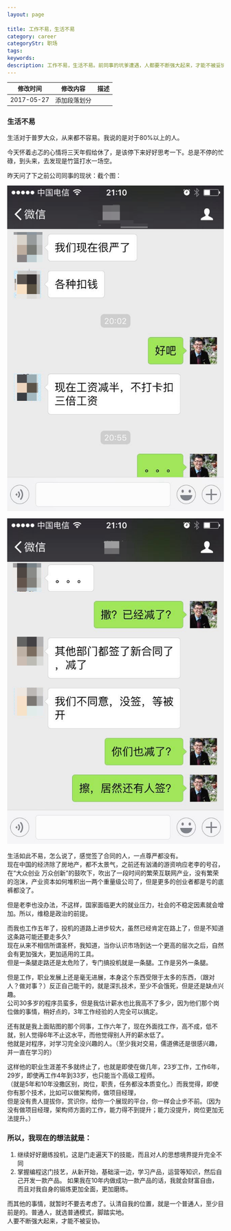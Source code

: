 ```yaml
---
layout: page

title: 工作不易，生活不易
category: career
categoryStr: 职场 
tags: 
keywords: 
description: 工作不易，生活不易。前同事的坑爹遭遇，人都要不断强大起来，才能不被妥协。
---
```


| 修改时间 |    修改内容        | 描述  |
| ------------- |:-------------:| -----:|
| 2017-05-27     | 添加段落划分| |

### 生活不易

生活对于普罗大众，从来都不容易。我说的是对于80%以上的人。<br>

今天怀着忐忑的心情将三天年假给休了，是该停下来好好思考一下。总是不停的忙碌，到头来，去发现是竹篮打水一场空。<br>

昨天问了下之前公司同事的现状：截个图：<br>


![1](/img/life/2016-12-31-Hard-Work-Live-Hard-1.png )

![2](/img/life/2016-12-31-Hard-Work-Live-Hard-2.png )



生活如此不易，怎么说了，感觉签了合同的人，一点尊严都没有。<br>现在中国的经济除了房地产，都不太景气，之前还有汹涌的游资响应老李的号召，<br>
在“大众创业  万众创新”的鼓吹下，吹出了一段时间的繁荣互联网产业，没有繁荣的泡沫，产业资本如何堆积出一两个重量级公司了，但是更多的创业者都是亏的底裤都没了。

但是老李也没办法，不这样，国家面临更大的就业压力，社会的不稳定因素就会增加。所以，维稳是政治的前提。<br>

而我也工作五年了，投机的道路上进步较大，虽然已经肯定在路上了，但是不知道这条路可能还要走多久?<br>
现在从来不相信所谓圣杯，我知道，当你认识市场到达一个更高的层次之后，自然会有更加强大，更加适用的工具。<br>
但是一条腿走路还是太危险了，专门搞投机就是一条腿。工作是另外一条腿。<br>

但是工作，职业发展上还是毫无进展，本身这个东西受限于太多的东西，（跟对人？做对事？）反正自己能干的，就是深扎技术，至少不会饿死，但是还是缺点兴趣。<br>
公司30多岁的程序员蛮多，但是我估计薪水也比我高不了多少，因为他们那个岗位做的事情，稍好点的，3年工作经验的人完全可以搞定。<br>

还有就是我上面贴图的那个同事，工作六年了，现在外面找工作，高不成，低不就，别人觉得6年不止这水平，而他觉得别人开的薪水低了。<br>
他就是对程序，对学习完全没兴趣的人。（至少我对交易，儒道佛还是很感兴趣，并一直在学习的）

这样他的职业生涯差不多就终止了，也就是即使在做几年，23岁工作，工作6年，29岁，即使再工作4年到33岁，也只能当个高级工程师。<br>
（就是5年和10年没撒区别，岗位，职责，任务都没本质变化。）而我觉得，即使你有那个技术，比如可以做架构师，做项目经理，<br>
但是没有贵人提拔你，赏识你，给你一个展现的平台，你一样会止步不前。（因为没有做项目经理，架构师方面的工作，能力得不到提升；能力没提升，岗位更加无法提升。）

### 所以，我现在的想法就是：

1. 继续好好磨练投机，这是门走遍天下的技能，而且对人的思想境界提升完全不同
2. 掌握编程这门技艺，从新开始，基础滚一边，学习产品，运营等知识，然后自己开发一款产品。
如果我在10年内做成功一款产品的话，我就会财富自由，而且对我自身的锻炼更加全面，更加磨练。

而其他的事情，就暂时不要去考虑了。认清自我的位置，就是一个普通人，至少目前是的。普通人，就选普通模式，脚踏实地。  
人要不断强大起来，才能不被妥协。


